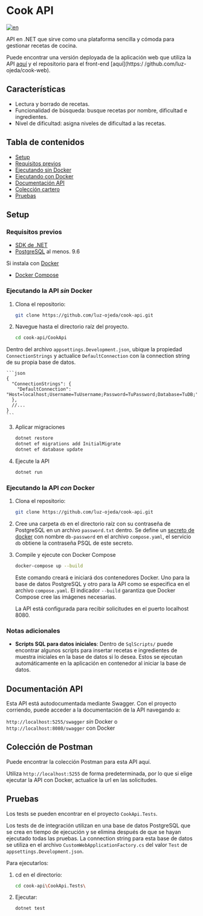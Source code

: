 # Cook API

[![en](https://img.shields.io/badge/lang-en-blue)](https://github.com/luz-ojeda/cook-api/blob/main/README.md)

API en .NET que sirve como una plataforma sencilla y cómoda para gestionar recetas de cocina.

Puede encontrar una versión deployada de la aplicación web que utiliza la API [aquí](https://cook-web-weathered-thunder-7639.fly.dev/) y el repositorio para el front-end [aquí](https:/ /github.com/luz-ojeda/cook-web).

## Características

- Lectura y borrado de recetas.
- Funcionalidad de búsqueda: busque recetas por nombre, dificultad e ingredientes.
- Nivel de dificultad: asigna niveles de dificultad a las recetas.

## Tabla de contenidos

- [Setup](#Setup)
- [Requisitos previos](#requisitos-previos)
- [Ejecutando sin Docker](#ejecutando-la-api-sin-docker)
- [Ejecutando con Docker](#ejecutando-la-api-con-docker)
- [Documentación API](#api-documentation)
- [Colección cartero](#colección-cartero)
- [Pruebas](#pruebas)

## Setup

### Requisitos previos

- [SDK de .NET](https://dotnet.microsoft.com/download)
- [PostgreSQL](https://www.postgresql.org/download/) al menos. 9.6

Si instala con [Docker](https://www.docker.com/get-started)
- [Docker Compose](https://docs.docker.com/compose/install/)

### Ejecutando la API _sin_ Docker

1. Clona el repositorio:

    ```bash
    git clone https://github.com/luz-ojeda/cook-api.git

2. Navegue hasta el directorio raíz del proyecto.

    ```bash
    cd cook-api/CookApi

Dentro del archivo `appsettings.Development.json`, ubique la propiedad `ConnectionStrings` y actualice `DefaultConnection` con la connection string de su propia base de datos.

    ```json
    {
      "ConnectionStrings": {
        "DefaultConnection": "Host=localhost;Username=TuUsername;Password=TuPassword;Database=TuDB;"
      },
      //...
    }
    ```
3. Aplicar migraciones

    ```bash
    dotnet restore
    dotnet ef migrations add InitialMigrate
    dotnet ef database update
    ```

4. Ejecute la API

    ```bash
    dotnet run
    ```

### Ejecutando la API _con_ Docker

1. Clona el repositorio:

    ```bash
    git clone https://github.com/luz-ojeda/cook-api.git

2. Cree una carpeta `db` en el directorio raíz con su contraseña de PostgreSQL en un archivo `password.txt` dentro. Se define un [secreto de docker](https://docs.docker.com/engine/swarm/secrets/) con nombre `db-password` en el archivo `compose.yaml`, el servicio `db` obtiene la contraseña PSQL de este secreto.

3. Compile y ejecute con Docker Compose

    ```bash
   docker-compose up --build
   ```

    Este comando creará e iniciará dos contenedores Docker. Uno para la base de datos PostgreSQL y otro para la API como se especifica en el archivo `compose.yaml`. El indicador `--build` garantiza que Docker Compose cree las imágenes necesarias.

    La API está configurada para recibir solicitudes en el puerto localhost 8080.

### Notas adicionales

- **Scripts SQL para datos iniciales**: Dentro de `SqlScripts/` puede encontrar algunos scripts para insertar recetas e ingredientes de muestra iniciales en la base de datos si lo desea. Estos se ejecutan automáticamente en la aplicación en contenedor al iniciar la base de datos.

## Documentación API

Esta API está autodocumentada mediante Swagger. Con el proyecto corriendo, puede acceder a la documentación de la API navegando a:

`http://localhost:5255/swagger` _sin_ Docker o
`http://localhost:8080/swagger` con Docker

## Colección de Postman

Puede encontrar la colección Postman para esta API aquí.

Utiliza `http://localhost:5255` de forma predeterminada, por lo que si elige ejecutar la API con Docker, actualice la url en las solicitudes.

## Pruebas

Los tests se pueden encontrar en el proyecto `CookApi.Tests`.

Los tests de de integración utilizan en una base de datos PostgreSQL que se crea en tiempo de ejecución y se elimina después de que se hayan ejecutado todas las pruebas. La connection string para esta base de datos se utiliza en el archivo `CustomWebApplicationFactory.cs` del valor `Test` de `appsettings.Development.json`.

Para ejecutarlos:

1. cd en el directorio:

    ```bash
    cd cook-api\CookApi.Tests\
2. Ejecutar:
    ```bash
    dotnet test
